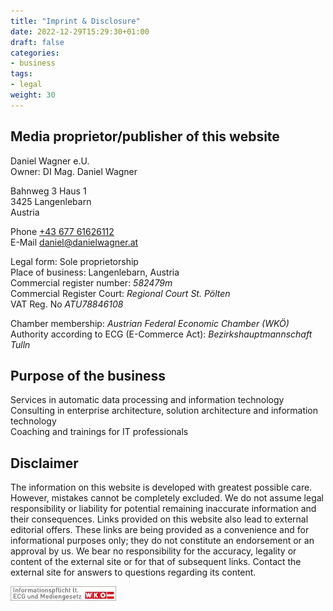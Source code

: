 ```yaml
---
title: "Imprint & Disclosure"
date: 2022-12-29T15:29:30+01:00
draft: false
categories:
- business
tags:
- legal
weight: 30
---
```


## Media proprietor/publisher of this website

Daniel Wagner e.U. \
Owner: DI Mag. Daniel Wagner

Bahnweg 3 Haus 1 \
3425 Langenlebarn \
Austria

Phone [+43 677 61626112](tel:+4367761626112) \
E-Mail [daniel@danielwagner.at](mailto:daniel@danielwagner.at)

Legal form: Sole proprietorship \
Place of business: Langenlebarn, Austria \
Commercial register number: _582479m_ \
Commercial Register Court: _Regional Court St. Pölten_ \
VAT Reg. No _ATU78846108_

Chamber membership: _Austrian Federal Economic Chamber (WKÖ)_ \
Authority according to ECG (E-Commerce Act): _Bezirkshauptmannschaft Tulln_

## Purpose of the business 
Services in automatic data processing and information technology \
Consulting in enterprise architecture, solution architecture and information technology \
Coaching and trainings for IT professionals

## Disclaimer
The information on this website is developed with greatest possible care. However, mistakes cannot be completely excluded. We do not assume legal responsibility or liability for potential remaining inaccurate information and their consequences. Links provided on this website also lead to external editorial offers. These links are being provided as a convenience and for informational purposes only; they do not constitute an endorsement or an approval by us. We bear no responsibility for the accuracy, legality or content of the external site or for that of subsequent links. Contact the external site for answers to questions regarding its content.

[![ECG ](ecg.webp#center)](https://www.wkoecg.at/Ecg.aspx?FirmaID=961a03fa-ef08-4827-854d-85fed0463c35&_ga=2.161793212.1888238834.1672323723-832547914.1654253026&_gl=1*1qlqecd*_ga*ODMyNTQ3OTE0LjE2NTQyNTMwMjY.*_ga_4YHGVSN5S4*MTY3MjM1NjY0Ni4yNy4xLjE2NzIzNTY4NDcuNTcuMC4w)
